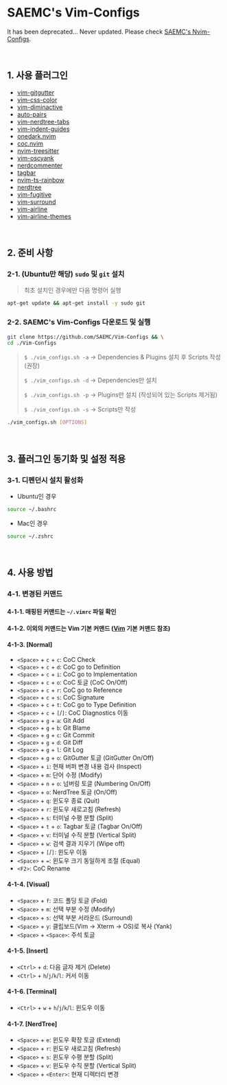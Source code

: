 # SAEMC's Vim-Configs

It has been deprecated... Never updated. Please check [SAEMC's Nvim-Configs](https://github.com/SAEMC/Nvim-Configs).

<br/>

## 1. 사용 플러그인

- [vim-gitgutter](https://github.com/airblade/vim-gitgutter)
- [vim-css-color](https://github.com/ap/vim-css-color)
- [vim-diminactive](https://github.com/blueyed/vim-diminactive)
- [auto-pairs](https://github.com/jiangmiao/auto-pairs)
- [vim-nerdtree-tabs](https://github.com/jistr/vim-nerdtree-tabs)
- [vim-indent-guides](https://github.com/nathanaelkane/vim-indent-guides)
- [onedark.nvim](https://github.com/navarasu/onedark.nvim)
- [coc.nvim](https://github.com/neoclide/coc.nvim)
- [nvim-treesitter](https://github.com/nvim-treesitter/nvim-treesitter)
- [vim-oscyank](https://github.com/ojroques/vim-oscyank)
- [nerdcommenter](https://github.com/preservim/nerdcommenter)
- [tagbar](https://github.com/preservim/tagbar)
- [nvim-ts-rainbow](https://github.com/p00f/nvim-ts-rainbow)
- [nerdtree](https://github.com/scrooloose/nerdtree)
- [vim-fugitive](https://github.com/tpope/vim-fugitive)
- [vim-surround](https://github.com/tpope/vim-surround)
- [vim-airline](https://github.com/vim-airline/vim-airline)
- [vim-airline-themes](https://github.com/vim-airline/vim-airline-themes)

<br/>

## 2. 준비 사항

### 2-1. (Ubuntu만 해당) `sudo` 및 `git` 설치

> 최초 설치인 경우에만 다음 명령어 실행

```bash
apt-get update && apt-get install -y sudo git
```

### 2-2. SAEMC's Vim-Configs 다운로드 및 실행

```bash
git clone https://github.com/SAEMC/Vim-Configs && \
cd ./Vim-Configs
```

> `$ ./vim_configs.sh -a` -> Dependencies & Plugins 설치 후 Scripts 작성 (권장)
>
> `$ ./vim_configs.sh -d` -> Dependencies만 설치
>
> `$ ./vim_configs.sh -p` -> Plugins만 설치 (작성되어 있는 Scripts 제거됨)
>
> `$ ./vim_configs.sh -s` -> Scripts만 작성

```bash
./vim_configs.sh [OPTIONS]
```

<br/>

## 3. 플러그인 동기화 및 설정 적용

### 3-1. 디펜던시 설치 활성화

- Ubuntu인 경우

```bash
source ~/.bashrc
```

- Mac인 경우

```bash
source ~/.zshrc
```

<br/>

## 4. 사용 방법

### 4-1. 변경된 커맨드

#### 4-1-1. 매핑된 커맨드는 `~/.vimrc` 파일 확인

#### 4-1-2. 이외의 커맨드는 Vim 기본 커맨드 ([Vim](https://github.com/vim/vim) 기본 커맨드 참조)

#### 4-1-3. [Normal]

- `<Space>` + `c` + `c`: CoC Check
- `<Space>` + `c` + `d`: CoC go to Definition
- `<Space>` + `c` + `i`: CoC go to Implementation
- `<Space>` + `c` + `o`: CoC 토글 (CoC On/Off)
- `<Space>` + `c` + `r`: CoC go to Reference
- `<Space>` + `c` + `s`: CoC Signature
- `<Space>` + `c` + `t`: CoC go to Type Definition
- `<Space>` + `c` + `[`/`]`: CoC Diagnostics 이동
- `<Space>` + `g` + `a`: Git Add
- `<Space>` + `g` + `b`: Git Blame
- `<Space>` + `g` + `c`: Git Commit
- `<Space>` + `g` + `d`: Git Diff
- `<Space>` + `g` + `l`: Git Log
- `<Space>` + `g` + `o`: GitGutter 토글 (GitGutter On/Off)
- `<Space>` + `i`: 현재 버퍼 변경 내용 검사 (Inspect)
- `<Space>` + `m`: 단어 수정 (Modify)
- `<Space>` + `n` + `o`: 넘버링 토글 (Numbering On/Off)
- `<Space>` + `o`: NerdTree 토글 (On/Off)
- `<Space>` + `q`: 윈도우 종료 (Quit)
- `<Space>` + `r`: 윈도우 새로고침 (Refresh)
- `<Space>` + `s`: 터미널 수평 분할 (Split)
- `<Space>` + `t` + `o`: Tagbar 토글 (Tagbar On/Off)
- `<Space>` + `v`: 터미널 수직 분할 (Vertical Split)
- `<Space>` + `w`: 검색 결과 지우기 (Wipe off)
- `<Space>` + `[`/`]`: 윈도우 이동
- `<Space>` + `=`: 윈도우 크기 동일하게 조절 (Equal)
- `<F2>`: CoC Rename

#### 4-1-4. [Visual]

- `<Space>` + `f`: 코드 폴딩 토글 (Fold)
- `<Space>` + `m`: 선택 부분 수정 (Modify)
- `<Space>` + `s`: 선택 부분 서라운드 (Surround)
- `<Space>` + `y`: 클립보드(Vim -> Xterm -> OS)로 복사 (Yank)
- `<Space>` + `<Space>`: 주석 토글

#### 4-1-5. [Insert]

- `<Ctrl>` + `d`: 다음 글자 제거 (Delete)
- `<Ctrl>` + `h`/`j`/`k`/`l`: 커서 이동

#### 4-1-6. [Terminal]

- `<Ctrl>` + `w` + `h`/`j`/`k`/`l`: 윈도우 이동

#### 4-1-7. [NerdTree]

- `<Space>` + `e`: 윈도우 확장 토글 (Extend)
- `<Space>` + `r`: 윈도우 새로고침 (Refresh)
- `<Space>` + `s`: 윈도우 수평 분할 (Split)
- `<Space>` + `v`: 윈도우 수직 분할 (Vertical Split)
- `<Space>` + `<Enter>`: 현재 디렉터리 변경
